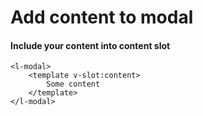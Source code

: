 # Add content to modal

#### Include your content into **content** slot

```vue [YourComponent.vue]
<l-modal>
    <template v-slot:content>
        Some content
    </template>
</l-modal>
```  

